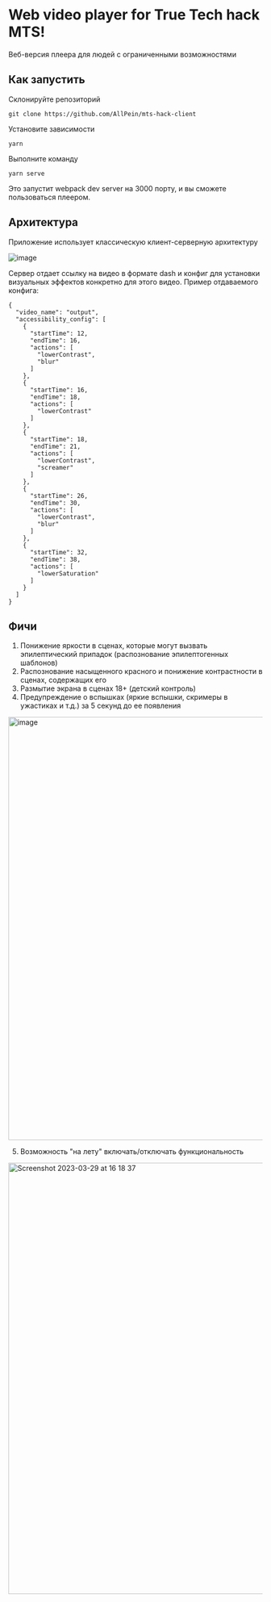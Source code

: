 # Web video player for True Tech hack MTS!

Веб-версия плеера для людей с ограниченными возможностями

## Как запустить

Склонируйте репозиторий

```
git clone https://github.com/AllPein/mts-hack-client
```

Установите зависимости

```
yarn
```

Выполните команду

```
yarn serve
```

Это запустит webpack dev server на 3000 порту, и вы сможете пользоваться плеером.

## Архитектура

Приложение использует классическую клиент-серверную архитектуру

![image](https://user-images.githubusercontent.com/35956979/228590329-1ac9454f-cd35-4630-ac8b-fb7b3eea890c.png)

Сервер отдает ссылку на видео в формате dash и конфиг для установки визуальных эффектов конкретно для этого видео.
Пример отдаваемого конфига:
```
{
  "video_name": "output",
  "accessibility_config": [
    {
      "startTime": 12,
      "endTime": 16,
      "actions": [
        "lowerContrast",
        "blur"
      ]
    },
    {
      "startTime": 16,
      "endTime": 18,
      "actions": [
        "lowerContrast"
      ]
    },
    {
      "startTime": 18,
      "endTime": 21,
      "actions": [
        "lowerContrast",
        "screamer"
      ]
    },
    {
      "startTime": 26,
      "endTime": 30,
      "actions": [
        "lowerContrast",
        "blur"
      ]
    },
    {
      "startTime": 32,
      "endTime": 38,
      "actions": [
        "lowerSaturation"
      ]
    }
  ]
}
```

## Фичи

1. Понижение яркости в сценах, которые могут вызвать эпилептический припадок (распознование эпилептогенных шаблонов)
2. Распознование насыщенного красного и понижение контрастности в сценах, содержащих его
3. Размытие экрана в сценах 18+ (детский контроль)
4. Предупреждение о вспышках (яркие вспышки, скримеры в ужастиках и т.д.) за 5 секунд до ее появления

<img width="839" alt="image" src="https://user-images.githubusercontent.com/35956979/228519724-85e3bc82-9e39-4eeb-8425-990820290c58.png">

5. Возможность "на лету" включать/отключать функциональность

<img width="855" alt="Screenshot 2023-03-29 at 16 18 37" src="https://user-images.githubusercontent.com/35956979/228521485-7dc64042-2275-46f3-80e4-b6a956c8d628.png">


